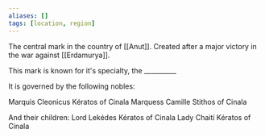 ```yaml
---
aliases: []
tags: [location, region]
---
```


The central mark in the country of [[Anut]]. Created after a major victory in the war against [[Erdamurya]].

This mark is known for it's specialty, the __________

It is governed by the following nobles:

Marquis Cleonicus Kératos of Cinala
Marquess Camille Stithos of Cinala

And their children:
Lord Lekédes Kératos of Cinala
Lady Chaití Kératos of Cinala